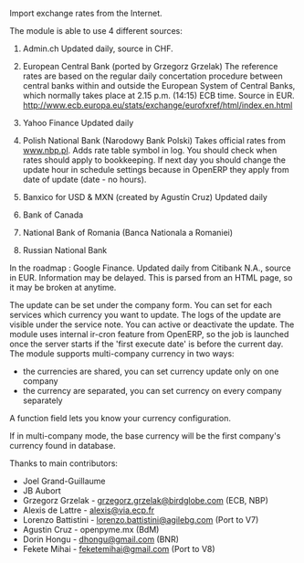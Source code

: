 Import exchange rates from the Internet.

The module is able to use 4 different sources:

1. Admin.ch
   Updated daily, source in CHF.

2. European Central Bank (ported by Grzegorz Grzelak)
   The reference rates are based on the regular daily concertation
   procedure between central banks within and outside the European
   System of Central Banks, which normally takes place at 2.15 p.m.
   (14:15) ECB time. Source in EUR.
   http://www.ecb.europa.eu/stats/exchange/eurofxref/html/index.en.html

3. Yahoo Finance
   Updated daily

4. Polish National Bank (Narodowy Bank Polski)
   Takes official rates from www.nbp.pl. Adds rate table symbol in log.
   You should check when rates should apply to bookkeeping.
   If next day you should change the update hour in schedule settings
   because in OpenERP they apply from date of update (date - no hours).

5. Banxico for USD & MXN (created by Agustín Cruz)
   Updated daily
   
6. Bank of Canada

7. National Bank of Romania (Banca Nationala a Romaniei)

8. Russian National Bank

In the roadmap : 
   Google Finance.
   Updated daily from Citibank N.A., source in EUR. Information may be delayed.
   This is parsed from an HTML page, so it may be broken at anytime.

The update can be set under the company form.
You can set for each services which currency you want to update.
The logs of the update are visible under the service note.
You can active or deactivate the update.
The module uses internal ir-cron feature from OpenERP, so the job is
launched once the server starts if the 'first execute date' is before
the current day.
The module supports multi-company currency in two ways:

*    the currencies are shared, you can set currency update only on one
     company
*    the currency are separated, you can set currency on every company
     separately

A function field lets you know your currency configuration.

If in multi-company mode, the base currency will be the first company's
currency found in database.

Thanks to main contributors: 
*    Joel Grand-Guillaume
*    JB Aubort
*    Grzegorz Grzelak - grzegorz.grzelak@birdglobe.com (ECB, NBP)
*    Alexis de Lattre - alexis@via.ecp.fr
*    Lorenzo Battistini - lorenzo.battistini@agilebg.com (Port to V7)
*    Agustin Cruz - openpyme.mx (BdM)
*    Dorin Hongu - dhongu@gmail.com (BNR)
*    Fekete Mihai - feketemihai@gmail.com (Port to V8)
